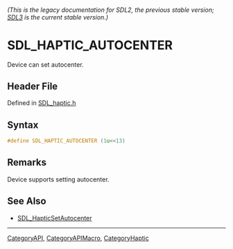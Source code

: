 ###### (This is the legacy documentation for SDL2, the previous stable version; [SDL3](https://wiki.libsdl.org/SDL3/) is the current stable version.)
# SDL_HAPTIC_AUTOCENTER

Device can set autocenter.

## Header File

Defined in [SDL_haptic.h](https://github.com/libsdl-org/SDL/blob/SDL2/include/SDL_haptic.h)

## Syntax

```c
#define SDL_HAPTIC_AUTOCENTER (1u<<13)
```

## Remarks

Device supports setting autocenter.

## See Also

- [SDL_HapticSetAutocenter](SDL_HapticSetAutocenter)

----
[CategoryAPI](CategoryAPI), [CategoryAPIMacro](CategoryAPIMacro), [CategoryHaptic](CategoryHaptic)

